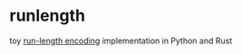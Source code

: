 # runlength
toy [run-length encoding](https://en.wikipedia.org/wiki/Run-length_encoding) implementation in Python and Rust
